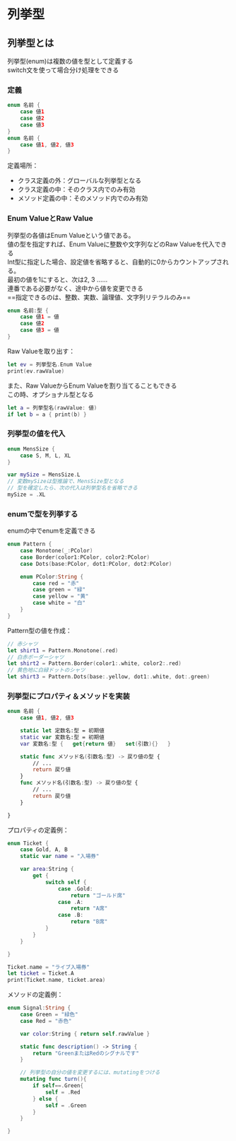 # 列挙型

## 列挙型とは

列挙型(enum)は複数の値を型として定義する  
switch文を使って場合分け処理をできる

### 定義

```swift
enum 名前 {
    case 値1
    case 値2
    case 値3
}
enum 名前 {
    case 値1, 値2, 値3
}
```

定義場所：

- クラス定義の外：グローバルな列挙型となる
- クラス定義の中：そのクラス内でのみ有効
- メソッド定義の中：そのメソッド内でのみ有効

### Enum ValueとRaw Value

列挙型の各値はEnum Valueという値である。  
値の型を指定すれば、Enum Valueに整数や文字列などのRaw Valueを代入できる  
Int型に指定した場合、設定値を省略すると、自動的に0からカウントアップされる。  
最初の値を1にすると、次は2, 3 ......  
連番である必要がなく、途中から値を変更できる  
==指定できるのは、整数、実数、論理値、文字列リテラルのみ==

```swift
enum 名前:型 {
    case 値1 = 値
    case 値2
    case 値3 = 値
}
```

Raw Valueを取り出す：

```swift
let ev = 列挙型名.Enum Value
print(ev.rawValue)
```

また、Raw ValueからEnum Valueを割り当てることもできる  
この時、オプショナル型となる

```swift
let a = 列挙型名(rawValue: 値)
if let b = a { print(b) }
```

### 列挙型の値を代入

```swift
enum MensSize {
    case S, M, L, XL
}

var mySize = MensSize.L
// 変数mySizeは型推論で、MensSize型となる
// 型を確定したら、次の代入は列挙型名を省略できる
mySize = .XL
```

### enumで型を列挙する

enumの中でenumを定義できる

```swift
enum Pattern {
    case Monotone(_:PColor)
    case Border(color1:PColor, color2:PColor)
    case Dots(base:PColor, dot1:PColor, dot2:PColor)

    enum PColor:String {
        case red = "赤"
        case green = "緑"
        case yellow = "黄"
        case white = "白"
    }
}
```

Pattern型の値を作成：

```swift
// 赤シャツ
let shirt1 = Pattern.Monotone(.red)
// 白赤ボーダーシャツ
let shirt2 = Pattern.Border(color1:.white, color2:.red)
// 黄色地に白緑ドットのシャツ
let shirt3 = Pattern.Dots(base:.yellow, dot1:.white, dot:.green)
```

### 列挙型にプロパティ＆メソッドを実装

```swift
enum 名前 {
    case 値1, 値2, 値3

    static let 定数名:型 = 初期値
    static var 変数名:型 = 初期値
    var 変数名:型 {   get{return 値}   set(引数){}   }

    static func メソッド名(引数名:型) -> 戻り値の型 {
        // ...
        return 戻り値
    }
    func メソッド名(引数名:型) -> 戻り値の型 {
        // ...
        return 戻り値
    }

}
```

プロパティの定義例：

```swift
enum Ticket {
    case Gold, A, B
    static var name = "入場券"

    var area:String {
        get {
            switch self {
                case .Gold:
                    return "ゴールド席"
                case .A:
                    return "A席"
                case .B:
                    return "B席"
            }
        }
    }

}

Ticket.name = "ライブ入場券"
let ticket = Ticket.A
print(Ticket.name, ticket.area)
```

メソッドの定義例：

```swift
enum Signal:String {
    case Green = "緑色"
    case Red = "赤色"

    var color:String { return self.rawValue }

    static func description() -> String {
        return "GreenまたはRedのシグナルです"
    }

    // 列挙型の自分の値を変更するには、mutatingをつける
    mutating func turn(){
        if self==.Green{
            self = .Red
        } else {
            self = .Green
        }
    }

}
```
